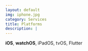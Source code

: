 ```yaml
---
layout: default
img: iphone.jpg
category: Services
title: Platforms
description: |
---
```

  <b>iOS</b>, <b>watchOS</b>, iPadOS, tvOS, Flutter
